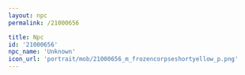 ```yaml
---
layout: npc
permalink: /21000656

title: Npc
id: '21000656'
npc_name: 'Unknown'
icon_url: 'portrait/mob/21000656_m_frozencorpseshortyellow_p.png'
---
```

